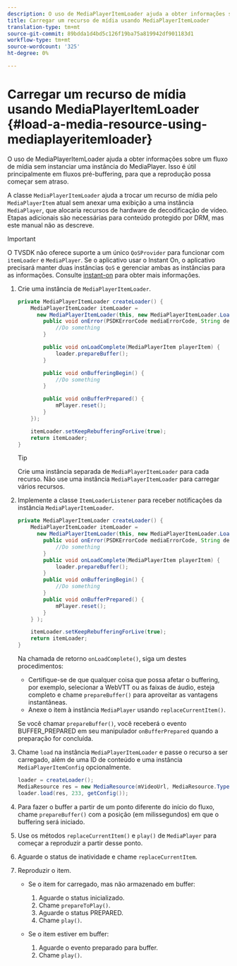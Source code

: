 ```yaml
---
description: O uso de MediaPlayerItemLoader ajuda a obter informações sobre um fluxo de mídia sem instanciar uma instância do MediaPlayer. Isso é útil principalmente em fluxos pré-buffering, para que a reprodução possa começar sem atraso.
title: Carregar um recurso de mídia usando MediaPlayerItemLoader
translation-type: tm+mt
source-git-commit: 89bdda1d4bd5c126f19ba75a819942df901183d1
workflow-type: tm+mt
source-wordcount: '325'
ht-degree: 0%

---
```



# Carregar um recurso de mídia usando MediaPlayerItemLoader {#load-a-media-resource-using-mediaplayeritemloader}

O uso de MediaPlayerItemLoader ajuda a obter informações sobre um fluxo de mídia sem instanciar uma instância do MediaPlayer. Isso é útil principalmente em fluxos pré-buffering, para que a reprodução possa começar sem atraso.

A classe `MediaPlayerItemLoader` ajuda a trocar um recurso de mídia pelo `MediaPlayerItem` atual sem anexar uma exibição a uma instância `MediaPlayer`, que alocaria recursos de hardware de decodificação de vídeo. Etapas adicionais são necessárias para conteúdo protegido por DRM, mas este manual não as descreve.

>[!IMPORTANT]
>
>O TVSDK não oferece suporte a um único `QoSProvider` para funcionar com `itemLoader` e `MediaPlayer`. Se o aplicativo usar o Instant On, o aplicativo precisará manter duas instâncias `QoS` e gerenciar ambas as instâncias para as informações. Consulte [instant-on](../../content-playback-options/buffering-configuration/c-psdk-android-2.7-instant-on.md) para obter mais informações.

1. Crie uma instância de `MediaPlayerItemLoader`.

   ```java
   private MediaPlayerItemLoader createLoader() { 
       MediaPlayerItemLoader itemLoader =   
         new MediaPlayerItemLoader(this, new MediaPlayerItemLoader.LoaderListener() { 
           public void onError(PSDKErrorCode mediaErrorCode, String description) { 
               //Do something 
           } 
   
           public void onLoadComplete(MediaPlayerItem playerItem) { 
               loader.prepareBuffer(); 
           } 
   
           public void onBufferingBegin() { 
               //Do something 
           } 
   
           public void onBufferPrepared() { 
               mPlayer.reset(); 
           }  
       }); 
   
       itemLoader.setKeepRebufferingForLive(true); 
       return itemLoader; 
   } 
   ```

   >[!TIP]
   >
   >Crie uma instância separada de `MediaPlayerItemLoader` para cada recurso. Não use uma instância `MediaPlayerItemLoader` para carregar vários recursos.

1. Implemente a classe `ItemLoaderListener` para receber notificações da instância `MediaPlayerItemLoader`.

   ```java
   private MediaPlayerItemLoader createLoader() { 
       MediaPlayerItemLoader itemLoader =   
         new MediaPlayerItemLoader(this, new MediaPlayerItemLoader.LoaderListener() { 
           public void onError(PSDKErrorCode mediaErrorCode, String description) { 
               //Do something 
           } 
           public void onLoadComplete(MediaPlayerItem playerItem) { 
               loader.prepareBuffer(); 
           } 
           public void onBufferingBegin() { 
               //Do something 
           } 
           public void onBufferPrepared() { 
               mPlayer.reset(); 
           }  
       } ); 
   
       itemLoader.setKeepRebufferingForLive(true); 
       return itemLoader; 
   }
   ```

   Na chamada de retorno `onLoadComplete()`, siga um destes procedimentos:

   * Certifique-se de que qualquer coisa que possa afetar o buffering, por exemplo, selecionar a WebVTT ou as faixas de áudio, esteja completo e chame `prepareBuffer()` para aproveitar as vantagens instantâneas.
   * Anexe o item à instância `MediaPlayer` usando `replaceCurrentItem()`.

   Se você chamar `prepareBuffer()`, você receberá o evento BUFFER_PREPARED em seu manipulador `onBufferPrepared` quando a preparação for concluída.

1. Chame `load` na instância `MediaPlayerItemLoader` e passe o recurso a ser carregado, além de uma ID de conteúdo e uma instância `MediaPlayerItemConfig` opcionalmente.

   ```java
   loader = createLoader(); 
   MediaResource res = new MediaResource(mVideoUrl, MediaResource.Type.HLS, metadata); 
   loader.load(res, 233, getConfig());
   ```

1. Para fazer o buffer a partir de um ponto diferente do início do fluxo, chame `prepareBuffer()` com a posição (em milissegundos) em que o buffering será iniciado.
1. Use os métodos `replaceCurrentItem()` e `play()` de `MediaPlayer` para começar a reproduzir a partir desse ponto.
1. Aguarde o status de inatividade e chame `replaceCurrentItem`.
1. Reproduzir o item.

   * Se o item for carregado, mas não armazenado em buffer:

      1. Aguarde o status inicializado.
      1. Chame `prepareToPlay()`.
      1. Aguarde o status PREPARED.
      1. Chame `play()`.
   * Se o item estiver em buffer:

      1. Aguarde o evento preparado para buffer.
      1. Chame `play()`.
